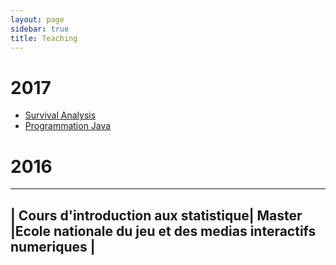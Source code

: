 ```yaml
---
layout: page
sidebar: true
title: Teaching
---
```


# 2017
* [Survival Analysis](/teaching/survival)
* [Programmation Java](/teaching/nfa031)


# 2016
-------------------------------------------------------------------------------------------------------------
| Cours d'introduction aux statistique| Master |Ecole nationale du jeu et des medias interactifs numeriques |
-------------------------------------------------------------------------------------------------------------